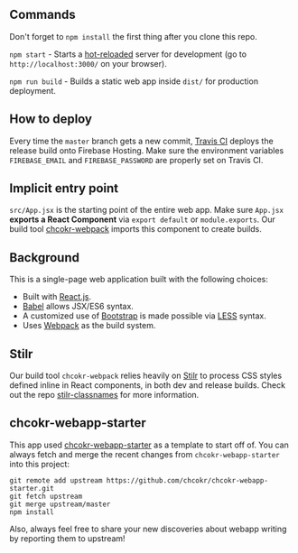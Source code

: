 ## Commands

Don't forget to `npm install` the first thing after you clone this repo.

`npm start` - Starts a
[hot-reloaded](https://gaearon.github.io/react-hot-loader/) server for
development (go to `http://localhost:3000/` on your browser).

`npm run build` - Builds a static web app inside `dist/` for production
deployment.

## How to deploy

Every time the `master` branch gets a new commit, [Travis
CI](https://travis-ci.org) deploys the release build onto Firebase Hosting.
Make sure the environment variables `FIREBASE_EMAIL` and `FIREBASE_PASSWORD` are
properly set on Travis CI.

## Implicit entry point

`src/App.jsx` is the starting point of the entire web app.
Make sure `App.jsx` **exports a React Component** via `export default` or
`module.exports`.
Our build tool [chcokr-webpack](https://github.com/chcokr/chcokr-webpack)
imports this component to create builds.

## Background

This is a single-page web application built with the following choices:

- Built with [React.js](https://facebook.github.io/react/).
- [Babel](https://babeljs.io) allows JSX/ES6 syntax.
- A customized use of [Bootstrap](https://getbootstrap.com) is made possible via
[LESS](http://lesscss.org) syntax.
- Uses [Webpack](https://webpack.github.io) as the build system.

## Stilr

Our build tool `chcokr-webpack` relies heavily on
[Stilr](https://github.com/kodyl/stilr) to process CSS styles defined inline in
React components, in both dev and release builds.
Check out the repo
[stilr-classnames](https://github.com/chcokr/stilr-classnames) for more
information.

## chcokr-webapp-starter


This app used
[chcokr-webapp-starter](https://github.com/chcokr/chcokr-webapp-starter) as a
template to start off of.
You can always fetch and merge the recent changes from `chcokr-webapp-starter`
into this project:

```
git remote add upstream https://github.com/chcokr/chcokr-webapp-starter.git
git fetch upstream
git merge upstream/master
npm install
```

Also, always feel free to share your new discoveries about webapp writing by
reporting them to upstream!
